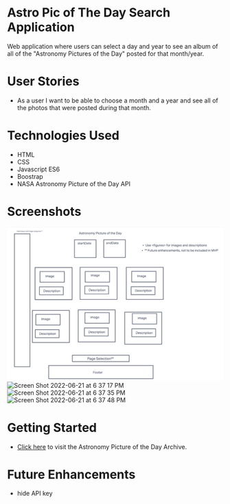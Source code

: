 # Astro Pic of The Day Search Application

 Web application where users can select a day and year to see an album of all of the "Astronomy Pictures of the Day" posted for that month/year.

# User Stories

- As a user I want to be able to choose a month and a year and see all of the photos that were posted during that month.


# Technologies Used

- HTML
- CSS
- Javascript ES6
- Boostrap
- NASA Astronomy Picture of the Day API

# Screenshots

![wireframe screenshot](assets/screenshots/wireframe.png)
![Screen Shot 2022-06-21 at 6 37 17 PM](https://user-images.githubusercontent.com/30585039/174924816-80f57dea-ccd6-46fe-a0e5-95571f3a27ab.png)
![Screen Shot 2022-06-21 at 6 37 35 PM](https://user-images.githubusercontent.com/30585039/174924824-1bc736d0-4717-4e96-8e28-b08e0022a1d4.png)
![Screen Shot 2022-06-21 at 6 37 48 PM](https://user-images.githubusercontent.com/30585039/174924828-5a8cb493-9c60-4bc2-81a0-ea6391bcaa08.png)

# Getting Started
- [Click here](https://main--apotd-archive.netlify.app/) to visit the Astronomy Picture of the Day Archive.
# Future Enhancements
 - hide API key
 
 
 
